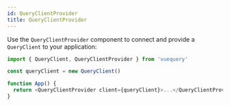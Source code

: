 ```yaml
---
id: QueryClientProvider
title: QueryClientProvider
---
```


Use the `QueryClientProvider` component to connect and provide a `QueryClient` to your application:

```js
import { QueryClient, QueryClientProvider } from 'vuequery'

const queryClient = new QueryClient()

function App() {
  return <QueryClientProvider client={queryClient}>...</QueryClientProvider>
}
```
